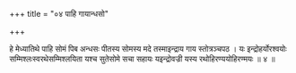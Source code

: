 +++
title = "०४ पाहि गायान्धसो"

+++

हे मेध्यातिथे पाहि सोमं पिब अन्धसः पीतस्य सोमस्य मदे तस्माइन्द्राय गाय स्तोत्रञ्चपठ । यः इन्द्रोहर्योरश्वयोः सम्मिश्लःस्वरथेसम्मिश्लयिता यश्च सुतेसोमे सचा सहायः यइन्द्रोवज्री यस्य रथोहिरण्ययोहिरण्मयः ॥ ४ ॥